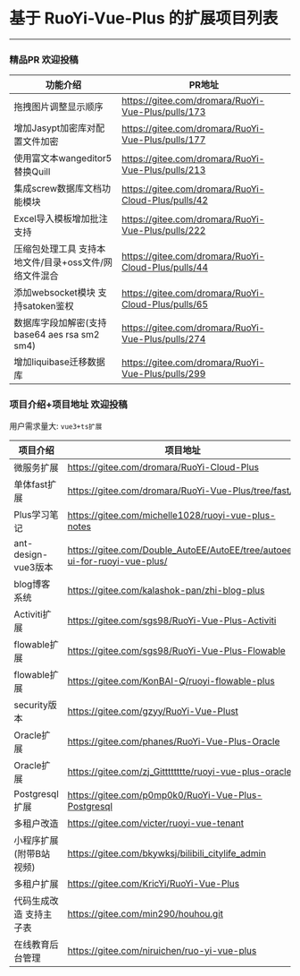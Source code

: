 # 基于 RuoYi-Vue-Plus 的扩展项目列表
- - -
### 精品PR 欢迎投稿
| 功能介绍                                | PR地址                                                   |
|-------------------------------------|--------------------------------------------------------|
| 拖拽图片调整显示顺序                          | https://gitee.com/dromara/RuoYi-Vue-Plus/pulls/173  |
| 增加Jasypt加密库对配置文件加密                  | https://gitee.com/dromara/RuoYi-Vue-Plus/pulls/177  |
| 使用富文本wangeditor5替换Quill             | https://gitee.com/dromara/RuoYi-Vue-Plus/pulls/213  |
| 集成screw数据库文档功能模块                    | https://gitee.com/dromara/RuoYi-Cloud-Plus/pulls/42 |
| Excel导入模板增加批注支持                     | https://gitee.com/dromara/RuoYi-Vue-Plus/pulls/222  |
| 压缩包处理工具 支持本地文件/目录+oss文件/网络文件混合      | https://gitee.com/dromara/RuoYi-Cloud-Plus/pulls/44 |
| 添加websocket模块 支持satoken鉴权           | https://gitee.com/dromara/RuoYi-Cloud-Plus/pulls/65 |
| 数据库字段加解密(支持 base64 aes rsa sm2 sm4) | https://gitee.com/dromara/RuoYi-Vue-Plus/pulls/274  |
| 增加liquibase迁移数据库                    | https://gitee.com/dromara/RuoYi-Vue-Plus/pulls/299  |


### 项目介绍+项目地址 欢迎投稿

用户需求量大: `vue3+ts扩展`

| 项目介绍              | 项目地址                                                                      |
|-------------------|---------------------------------------------------------------------------|
| 微服务扩展             | https://gitee.com/dromara/RuoYi-Cloud-Plus                             |
| 单体fast扩展          | https://gitee.com/dromara/RuoYi-Vue-Plus/tree/fast/                    |
| Plus学习笔记          | https://gitee.com/michelle1028/ruoyi-vue-plus-notes                       |
| ant-design-vue3版本 | https://gitee.com/Double_AutoEE/AutoEE/tree/autoee-ui-for-ruoyi-vue-plus/ |
| blog博客系统          | https://gitee.com/kalashok-pan/zhi-blog-plus                              |
| Activiti扩展        | https://gitee.com/sgs98/RuoYi-Vue-Plus-Activiti                           |
| flowable扩展        | https://gitee.com/sgs98/RuoYi-Vue-Plus-Flowable                           |
| flowable扩展        | https://gitee.com/KonBAI-Q/ruoyi-flowable-plus                            |
| security版本        | https://gitee.com/gzyy/RuoYi-Vue-Plust                                    |
| Oracle扩展          | https://gitee.com/phanes/RuoYi-Vue-Plus-Oracle                            |
| Oracle扩展          | https://gitee.com/zj_Gitttttttte/ruoyi-vue-plus-oracle                    |
| Postgresql扩展      | https://gitee.com/p0mp0k0/RuoYi-Vue-Plus-Postgresql                       |
| 多租户改造             | https://gitee.com/victer/ruoyi-vue-tenant                                 |
| 小程序扩展(附带B站视频)     | https://gitee.com/bkywksj/bilibili_citylife_admin                         |
| 多租户扩展             | https://gitee.com/KricYi/RuoYi-Vue-Plus                                   |
| 代码生成改造 支持主子表      | https://gitee.com/min290/houhou.git                                       |
| 在线教育后台管理          | https://gitee.com/niruichen/ruo-yi-vue-plus                               |